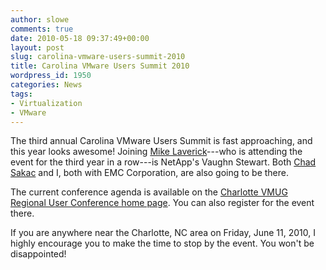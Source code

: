 ```yaml
---
author: slowe
comments: true
date: 2010-05-18 09:37:49+00:00
layout: post
slug: carolina-vmware-users-summit-2010
title: Carolina VMware Users Summit 2010
wordpress_id: 1950
categories: News
tags:
- Virtualization
- VMware
---
```


The third annual Carolina VMware Users Summit is fast approaching, and this year looks awesome! Joining [Mike Laverick](http://www.rtfm-ed.co.uk/)---who is attending the event for the third year in a row---is NetApp's Vaughn Stewart. Both [Chad Sakac](http://virtualgeek.typepad.com/) and I, both with EMC Corporation, are also going to be there.

The current conference agenda is available on the [Charlotte VMUG Regional User Conference home page](http://info.vmware.com/content/VMUG_Conference_Agenda?ug=cha). You can also register for the event there.

If you are anywhere near the Charlotte, NC area on Friday, June 11, 2010, I highly encourage you to make the time to stop by the event. You won't be disappointed!
